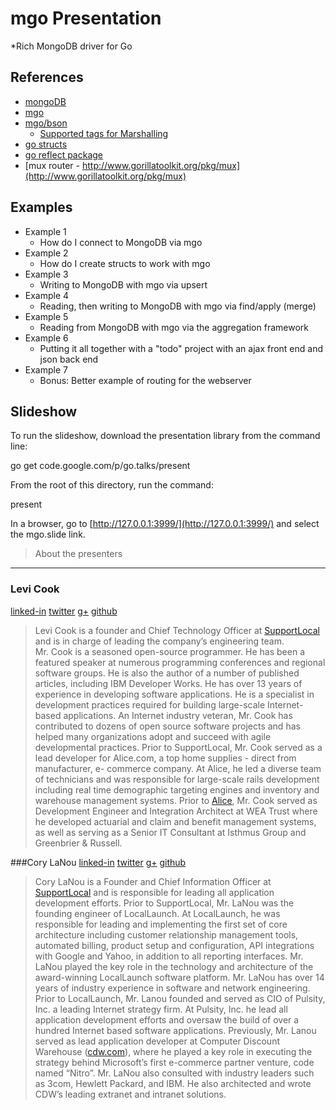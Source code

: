 mgo Presentation
================
*Rich MongoDB driver for Go

References
------------

- [mongoDB](http://www.mongodb.org/)
- [mgo](http://labix.org/mgo)
- [mgo/bson](http://godoc.org/labix.org/v2/mgo/bson)
  - [Supported tags for Marshalling](http://godoc.org/labix.org/v2/mgo/bson#Marshal)
- [go structs](http://golang.org/ref/spec#Struct_types)
- [go reflect package](http://golang.org/pkg/reflect/#StructField)
- [mux router - http://www.gorillatoolkit.org/pkg/mux](http://www.gorillatoolkit.org/pkg/mux)


Examples
---------

- Example 1
  - How do I connect to MongoDB via mgo
- Example 2
  - How do I create structs to work with mgo
- Example 3
  - Writing to MongoDB with mgo via upsert
- Example 4
  - Reading, then writing to MongoDB with mgo via find/apply (merge)
- Example 5
  - Reading from MongoDB with mgo via the aggregation framework
- Example 6
  - Putting it all together with a "todo" project with an ajax front end and json back end
- Example 7
  - Bonus: Better example of routing for the webserver

Slideshow
----------
To run the slideshow, download the presentation library from the command line:

  go get code.google.com/p/go.talks/present

From the root of this directory, run the command:

  present

In a browser, go to [http://127.0.0.1:3999/](http://127.0.0.1:3999/) and select the mgo.slide link.

> About the presenters
--------------------

### Levi Cook
[linked-in](http://www.linkedin.com/in/levicook)
[twitter](https://twitter.com/levicook)
[g+](https://plus.google.com/100303354759468796601/posts)
[github](https://github.com/levicook)
> Levi Cook is a founder and Chief Technology Officer at [SupportLocal](http://www.supportlocal.com) and is in charge of leading the company’s engineering team.  
Mr. Cook is a seasoned open-source programmer. He has been a featured speaker at numerous programming conferences and regional software groups. 
He is also the author of a number of published articles, including IBM Developer Works. He has over 13 years of experience in developing software applications. 
He is a specialist in development practices required for building large-scale Internet-based applications. An Internet industry veteran, Mr. Cook has 
contributed to dozens of open source software projects and has helped many organizations adopt and succeed with agile developmental practices.
Prior to SupportLocal, Mr. Cook served as a lead developer for Alice.com, a top home supplies - direct from manufacturer, e- commerce company. 
At Alice, he led a diverse team of technicians and was responsible for large-scale rails development including real time demographic targeting 
engines and inventory and warehouse management systems.
Prior to [Alice](http://www.alice.com), Mr. Cook served as Development Engineer and Integration Architect at WEA Trust where he developed actuarial and 
claim and benefit management systems, as well as serving as a Senior IT Consultant at Isthmus Group and Greenbrier & Russell.

###Cory LaNou
[linked-in](http://www.linkedin.com/in/corylanou)
[twitter](https://twitter.com/corylanou)
[g+](https://plus.google.com/117716200974674608040/posts)
[github](https://github.com/corylanou)
>Cory LaNou is a Founder and Chief Information Officer at [SupportLocal](http://www.supportlocal.com) and is responsible for leading all application development efforts.
Prior to SupportLocal, Mr. LaNou was the founding engineer of LocalLaunch. At LocalLaunch, he was responsible for leading and implementing the first 
set of core architecture including customer relationship management tools, automated billing, product setup and configuration, API integrations with Google and Yahoo, 
in addition to all reporting interfaces. Mr. LaNou played the key role in the technology and architecture of the award-winning LocalLaunch software platform.
Mr. LaNou has over 14 years of industry experience in software and network engineering. Prior to LocalLaunch, Mr. Lanou founded and served as CIO of Pulsity, Inc. a 
leading Internet strategy firm. At Pulsity, Inc. he lead all application development efforts and oversaw the build of over a hundred Internet based software applications. 
Previously, Mr. Lanou served as lead application developer at Computer Discount Warehouse ([cdw.com](http://www.cdw.com)), where he played a key role in executing the 
strategy behind Microsoft’s first e-commerce partner venture, code named “Nitro”. Mr. LaNou also consulted with industry leaders such as 3com, Hewlett Packard, and IBM. 
He also architected and wrote CDW’s leading extranet and intranet solutions.
